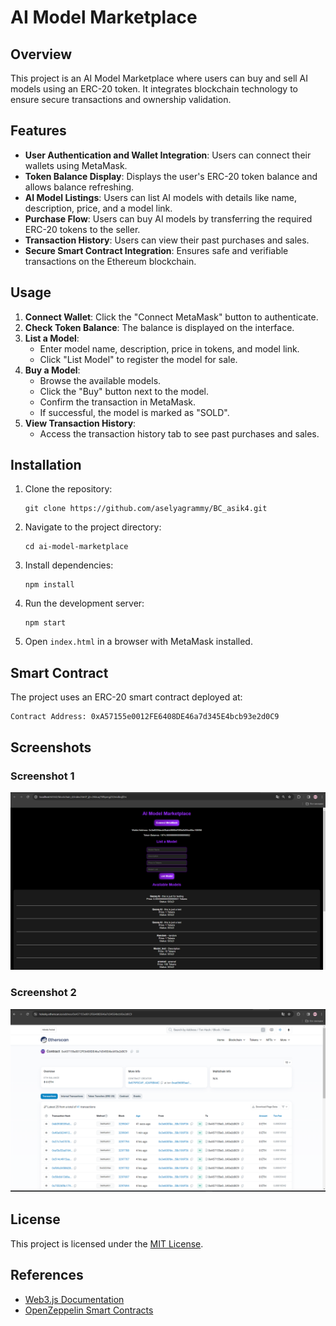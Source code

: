 # AI Model Marketplace

## Overview
This project is an AI Model Marketplace where users can buy and sell AI models using an ERC-20 token. It integrates blockchain technology to ensure secure transactions and ownership validation.

## Features
- **User Authentication and Wallet Integration**: Users can connect their wallets using MetaMask.
- **Token Balance Display**: Displays the user's ERC-20 token balance and allows balance refreshing.
- **AI Model Listings**: Users can list AI models with details like name, description, price, and a model link.
- **Purchase Flow**: Users can buy AI models by transferring the required ERC-20 tokens to the seller.
- **Transaction History**: Users can view their past purchases and sales.
- **Secure Smart Contract Integration**: Ensures safe and verifiable transactions on the Ethereum blockchain.

## Usage
1. **Connect Wallet**: Click the "Connect MetaMask" button to authenticate.
2. **Check Token Balance**: The balance is displayed on the interface.
3. **List a Model**:
   - Enter model name, description, price in tokens, and model link.
   - Click "List Model" to register the model for sale.
4. **Buy a Model**:
   - Browse the available models.
   - Click the "Buy" button next to the model.
   - Confirm the transaction in MetaMask.
   - If successful, the model is marked as "SOLD".
5. **View Transaction History**:
   - Access the transaction history tab to see past purchases and sales.

## Installation
1. Clone the repository:
   ```
   git clone https://github.com/aselyagrammy/BC_asik4.git
   ```
2. Navigate to the project directory:
   ```
   cd ai-model-marketplace
   ```
3. Install dependencies:
   ```
   npm install
   ```
4. Run the development server:
   ```
   npm start
   ```
5. Open `index.html` in a browser with MetaMask installed.

## Smart Contract
The project uses an ERC-20 smart contract deployed at:
```
Contract Address: 0xA57155e0012FE6408DE46a7d345E4bcb93e2d0C9
```

## Screenshots
### Screenshot 1
![Screenshot 1](screenshots/f9040982-fad9-47ee-9778-64d7a789aef0.png)

### Screenshot 2
![Screenshot 2](screenshots/image_2025-02-06_23-59-21.png)

## License
This project is licensed under the [MIT License](LICENSE).

## References
- [Web3.js Documentation](https://docs.web3js.org/guides/dapps/metamask-vanilla/)
- [OpenZeppelin Smart Contracts](https://wizard.openzeppelin.com/)

